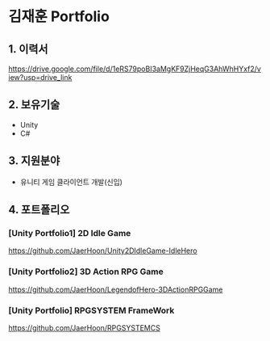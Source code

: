# 김재훈 Portfolio 
## 1. 이력서
https://drive.google.com/file/d/1eRS79poBI3aMgKF9ZjHeqG3AhWhHYxf2/view?usp=drive_link
## 2. 보유기술
- Unity
- C#
## 3. 지원분야
- 유니티 게임 클라이언트 개발(신입)
## 4. 포트폴리오
### [Unity Portfolio1] 2D Idle Game
https://github.com/JaerHoon/Unity2DIdleGame-IdleHero
### [Unity Portfolio2] 3D Action RPG Game
https://github.com/JaerHoon/LegendofHero-3DActionRPGGame
### [Unity Portfolio] RPGSYSTEM FrameWork
https://github.com/JaerHoon/RPGSYSTEMCS

   

